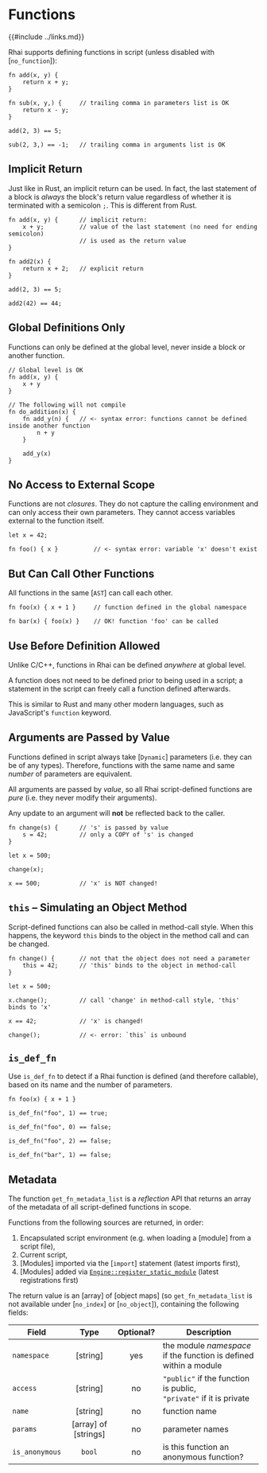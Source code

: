 Functions
=========

{{#include ../links.md}}

Rhai supports defining functions in script (unless disabled with [`no_function`]):

```rust,no_run
fn add(x, y) {
    return x + y;
}

fn sub(x, y,) {     // trailing comma in parameters list is OK
    return x - y;
}

add(2, 3) == 5;

sub(2, 3,) == -1;   // trailing comma in arguments list is OK
```


Implicit Return
---------------

Just like in Rust, an implicit return can be used. In fact, the last statement of a block is _always_ the block's return value
regardless of whether it is terminated with a semicolon `;`. This is different from Rust.

```rust,no_run
fn add(x, y) {      // implicit return:
    x + y;          // value of the last statement (no need for ending semicolon)
                    // is used as the return value
}

fn add2(x) {
    return x + 2;   // explicit return
}

add(2, 3) == 5;

add2(42) == 44;
```


Global Definitions Only
----------------------

Functions can only be defined at the global level, never inside a block or another function.

```rust,no_run
// Global level is OK
fn add(x, y) {
    x + y
}

// The following will not compile
fn do_addition(x) {
    fn add_y(n) {   // <- syntax error: functions cannot be defined inside another function
        n + y
    }

    add_y(x)
}
```


No Access to External Scope
--------------------------

Functions are not _closures_. They do not capture the calling environment
and can only access their own parameters.
They cannot access variables external to the function itself.

```rust,no_run
let x = 42;

fn foo() { x }          // <- syntax error: variable 'x' doesn't exist
```


But Can Call Other Functions
---------------------------

All functions in the same [`AST`] can call each other.

```rust,no_run
fn foo(x) { x + 1 }     // function defined in the global namespace

fn bar(x) { foo(x) }    // OK! function 'foo' can be called
```


Use Before Definition Allowed
----------------------------

Unlike C/C++, functions in Rhai can be defined _anywhere_ at global level.

A function does not need to be defined prior to being used in a script;
a statement in the script can freely call a function defined afterwards.

This is similar to Rust and many other modern languages, such as JavaScript's `function` keyword.


Arguments are Passed by Value
----------------------------

Functions defined in script always take [`Dynamic`] parameters (i.e. they can be of any types).
Therefore, functions with the same name and same _number_ of parameters are equivalent.

All arguments are passed by _value_, so all Rhai script-defined functions are _pure_
(i.e. they never modify their arguments).

Any update to an argument will **not** be reflected back to the caller.

```rust,no_run
fn change(s) {      // 's' is passed by value
    s = 42;         // only a COPY of 's' is changed
}

let x = 500;

change(x);

x == 500;           // 'x' is NOT changed!
```


`this` &ndash; Simulating an Object Method
-----------------------------------------

Script-defined functions can also be called in method-call style.
When this happens, the keyword `this` binds to the object in the method call and can be changed.

```rust,no_run
fn change() {       // not that the object does not need a parameter
    this = 42;      // 'this' binds to the object in method-call
}

let x = 500;

x.change();         // call 'change' in method-call style, 'this' binds to 'x'

x == 42;            // 'x' is changed!

change();           // <- error: `this` is unbound
```


`is_def_fn`
-----------

Use `is_def_fn` to detect if a Rhai function is defined (and therefore callable),
based on its name and the number of parameters.

```rust,no_run
fn foo(x) { x + 1 }

is_def_fn("foo", 1) == true;

is_def_fn("foo", 0) == false;

is_def_fn("foo", 2) == false;

is_def_fn("bar", 1) == false;
```


Metadata
--------

The function `get_fn_metadata_list` is a _reflection_ API that returns an array of the metadata
of all script-defined functions in scope.

Functions from the following sources are returned, in order:

1) Encapsulated script environment (e.g. when loading a [module] from a script file),
2) Current script,
3) [Modules] imported via the [`import`] statement (latest imports first),
4) [Modules] added via [`Engine::register_static_module`]({{rootUrl}}/rust/modules/create.md) (latest registrations first)

The return value is an [array] of [object maps] (so `get_fn_metadata_list` is not available under
[`no_index`] or [`no_object`]), containing the following fields:

| Field          |         Type         | Optional? | Description                                                            |
| -------------- | :------------------: | :-------: | ---------------------------------------------------------------------- |
| `namespace`    |       [string]       |    yes    | the module _namespace_ if the function is defined within a module      |
| `access`       |       [string]       |    no     | `"public"` if the function is public,<br/>`"private"` if it is private |
| `name`         |       [string]       |    no     | function name                                                          |
| `params`       | [array] of [strings] |    no     | parameter names                                                        |
| `is_anonymous` |        `bool`        |    no     | is this function an anonymous function?                                |

